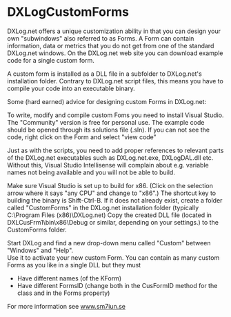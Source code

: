 # DXLogCustomForms
DXLog.net offers a unique customization ability in that you can design your own "subwindows" 
also referred to as Forms. A Form can contain information, data or metrics that you do not 
get from one of the standard DXLog.net windows. On the DXLog.net web site you can download 
example code for a single custom form. 

A custom form is installed as a DLL file in a subfolder to DXLog.net's installation folder. 
Contrary to DXLog.net script files, this means you have to compile your code into an executable 
binary. 

Some (hard earned) advice for designing custom Forms in DXLog.net:

To write, modify and compile custom Foms you need to install Visual Studio. The "Community" version 
is free for personal use. The example code should be opened through its solutions file (.sln). 
If you can not see the code, right click on the Form and select "view code"

Just as with the scripts, you need to add proper references to relevant parts of the DXLog.net 
executables such as DXLog.net.exe, DXLogDAL.dll etc. Without this, Visual Studio Intellisense
will complain about e.g. variable names not being available and you will not be able to build.

Make sure Visual Studio is set up to build for x86. (Click on the selection arrow where it says 
"any CPU" and change to "x86".) The shortcut key to building the binary is Shift-Ctrl-B. 
If it does not already exist, create a folder called "CustomForms" in the DXLog.net 
installation folder (typically C:\Program Files (x86)\DXLog.net)
Copy the created DLL file (located in DXLCusFrm1\bin\x86\Debug or similar, depending on your 
settings.) to the CustomForms folder.

Start DXLog and find a new drop-down menu called "Custom" between "Windows" and "Help".  
Use it to activate your new custom Form. You can contain as many custom Forms as you like 
in a single DLL but they must 

* Have different names (of the KForm)
* Have different FormsID (change both in the CusFormID method for the class and in the Forms property)

For more information see www.sm7iun.se

